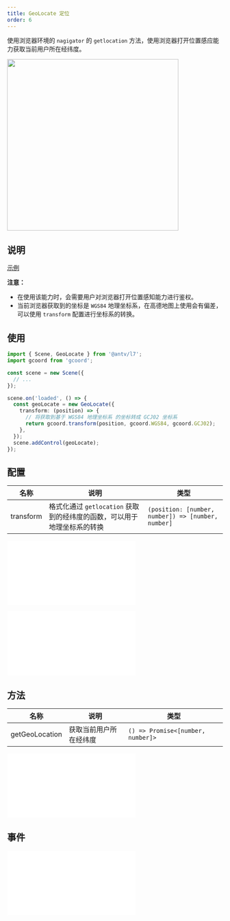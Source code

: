 ```yaml
---
title: GeoLocate 定位
order: 6
---
```


使用浏览器环境的 `nagigator` 的 `getlocation` 方法，使用浏览器打开位置感应能力获取当前用户所在经纬度。

<img src="https://gw.alipayobjects.com/mdn/rms_816329/afts/img/A*BOsBRJyYeMEAAAAAAAAAAAAAARQnAQ" width="400"/>

## 说明

[示例](/examples/component/control#geolocate)

**注意：**

- 在使用该能力时，会需要用户对浏览器打开位置感知能力进行鉴权。
- 当前浏览器获取到的坐标是 `WGS84` 地理坐标系，在高德地图上使用会有偏差，可以使用 `transform` 配置进行坐标系的转换。

## 使用

```ts
import { Scene, GeoLocate } from '@antv/l7';
import gcoord from 'gcoord';

const scene = new Scene({
  // ...
});

scene.on('loaded', () => {
  const geoLocate = new GeoLocate({
    transform: (position) => {
      // 将获取到基于 WGS84 地理坐标系 的坐标转成 GCJ02 坐标系
      return gcoord.transform(position, gcoord.WGS84, gcoord.GCJ02);
    },
  });
  scene.addControl(geoLocate);
});
```

## 配置

| 名称      | 说明                                                                    | 类型                                               |
| --------- | ----------------------------------------------------------------------- | -------------------------------------------------- |
| transform | 格式化通过 `getlocation` 获取到的经纬度的函数，可以用于地理坐标系的转换 | `(position: [number, number]) => [number, number]` |

<embed src="@/docs/api/common/control/btn-api.zh.md"></embed>

<embed src="@/docs/api/common/control/api.zh.md"></embed>

## 方法

| 名称           | 说明                   | 类型                              |
| -------------- | ---------------------- | --------------------------------- |
| getGeoLocation | 获取当前用户所在经纬度 | `() => Promise<[number, number]>` |

<embed src="@/docs/api/common/control/method.zh.md"></embed>

## 事件

<embed src="@/docs/api/common/control/event.zh.md"></embed>
